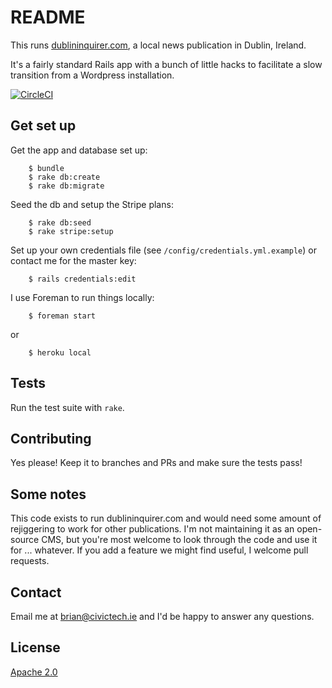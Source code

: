 # README

This runs [dublininquirer.com](https://www.dublininquirer.com), a local news publication in Dublin, Ireland.

It's a fairly standard Rails app with a bunch of little hacks to facilitate a slow transition from a Wordpress installation.

[![CircleCI](https://circleci.com/gh/DublinInquirer/dublininquirer-com.svg?style=svg)](https://circleci.com/gh/DublinInquirer/dublininquirer-com)

## Get set up

Get the app and database set up:

        $ bundle
        $ rake db:create
        $ rake db:migrate

Seed the db and setup the Stripe plans:

        $ rake db:seed
        $ rake stripe:setup

Set up your own credentials file (see `/config/credentials.yml.example`) or contact me for the master key:

        $ rails credentials:edit

I use Foreman to run things locally:

        $ foreman start

or

        $ heroku local

## Tests

Run the test suite with `rake`.

## Contributing

Yes please! Keep it to branches and PRs and make sure the tests pass!

## Some notes

This code exists to run dublininquirer.com and would need some amount of rejiggering to work for other publications. I'm not maintaining it as an open-source CMS, but you're most welcome to look through the code and use it for ... whatever. If you add a feature we might find useful, I welcome pull requests.

## Contact

Email me at [brian@civictech.ie](mailto:brian@civictech.ie) and I'd be happy to answer any questions.

## License

[Apache 2.0](LICENSE)